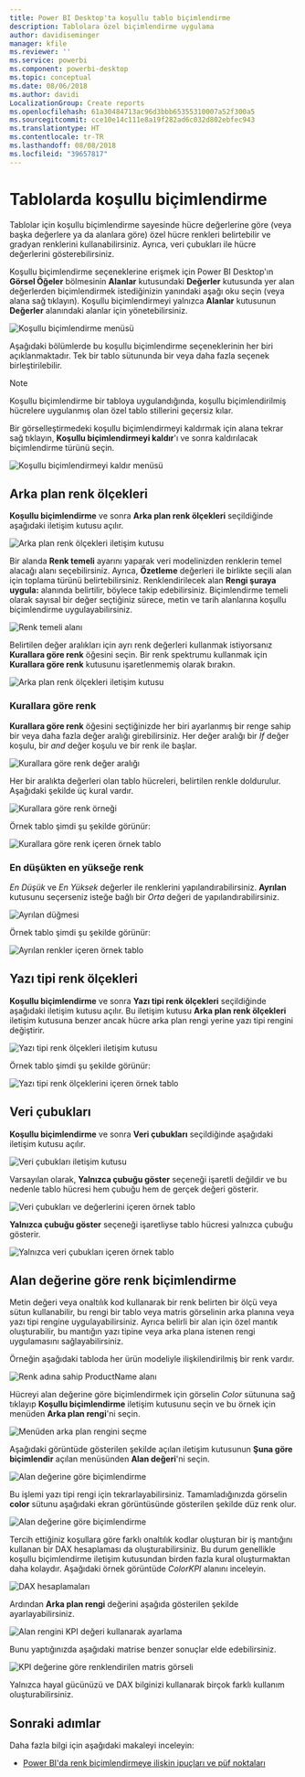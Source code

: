 ```yaml
---
title: Power BI Desktop'ta koşullu tablo biçimlendirme
description: Tablolara özel biçimlendirme uygulama
author: davidiseminger
manager: kfile
ms.reviewer: ''
ms.service: powerbi
ms.component: powerbi-desktop
ms.topic: conceptual
ms.date: 08/06/2018
ms.author: davidi
LocalizationGroup: Create reports
ms.openlocfilehash: 61a30484713ac96d3bbb65355310007a52f300a5
ms.sourcegitcommit: cce10e14c111e8a19f282ad6c032d802ebfec943
ms.translationtype: HT
ms.contentlocale: tr-TR
ms.lasthandoff: 08/08/2018
ms.locfileid: "39657817"
---
```

# <a name="conditional-formatting-in-tables"></a>Tablolarda koşullu biçimlendirme 
Tablolar için koşullu biçimlendirme sayesinde hücre değerlerine göre (veya başka değerlere ya da alanlara göre) özel hücre renkleri belirtebilir ve gradyan renklerini kullanabilirsiniz. Ayrıca, veri çubukları ile hücre değerlerini gösterebilirsiniz. 

Koşullu biçimlendirme seçeneklerine erişmek için Power BI Desktop'ın **Görsel Öğeler** bölmesinin **Alanlar** kutusundaki **Değerler** kutusunda yer alan değerlerden biçimlendirmek istediğinizin yanındaki aşağı oku seçin (veya alana sağ tıklayın). Koşullu biçimlendirmeyi yalnızca **Alanlar** kutusunun **Değerler** alanındaki alanlar için yönetebilirsiniz.

![Koşullu biçimlendirme menüsü](media/desktop-conditional-table-formatting/table-formatting-0-popup-menu.png)

Aşağıdaki bölümlerde bu koşullu biçimlendirme seçeneklerinin her biri açıklanmaktadır. Tek bir tablo sütununda bir veya daha fazla seçenek birleştirilebilir.

> [!NOTE]
> Koşullu biçimlendirme bir tabloya uygulandığında, koşullu biçimlendirilmiş hücrelere uygulanmış olan özel tablo stillerini geçersiz kılar.

Bir görselleştirmedeki koşullu biçimlendirmeyi kaldırmak için alana tekrar sağ tıklayın, **Koşullu biçimlendirmeyi kaldır**'ı ve sonra kaldırılacak biçimlendirme türünü seçin.

![Koşullu biçimlendirmeyi kaldır menüsü](media/desktop-conditional-table-formatting/table-formatting-1-remove.png)

## <a name="background-color-scales"></a>Arka plan renk ölçekleri

**Koşullu biçimlendirme** ve sonra **Arka plan renk ölçekleri** seçildiğinde aşağıdaki iletişim kutusu açılır.

![Arka plan renk ölçekleri iletişim kutusu](media/desktop-conditional-table-formatting/table-formatting-1-default-dialog.png)

Bir alanda **Renk temeli** ayarını yaparak veri modelinizden renklerin temel alacağı alanı seçebilirsiniz. Ayrıca, **Özetleme** değerleri ile birlikte seçili alan için toplama türünü belirtebilirsiniz. Renklendirilecek alan **Rengi şuraya uygula:** alanında belirtilir, böylece takip edebilirsiniz. Biçimlendirme temeli olarak sayısal bir değer seçtiğiniz sürece, metin ve tarih alanlarına koşullu biçimlendirme uygulayabilirsiniz.

![Renk temeli alanı](media/desktop-conditional-table-formatting/table-formatting-1-apply-color-to.png)

Belirtilen değer aralıkları için ayrı renk değerleri kullanmak istiyorsanız **Kurallara göre renk** öğesini seçin. Bir renk spektrumu kullanmak için **Kurallara göre renk** kutusunu işaretlenmemiş olarak bırakın. 

![Arka plan renk ölçekleri iletişim kutusu](media/desktop-conditional-table-formatting/table-formatting-1-color-by-rules-dialog.png)

### <a name="color-by-rules"></a>Kurallara göre renk

**Kurallara göre renk** öğesini seçtiğinizde her biri ayarlanmış bir renge sahip bir veya daha fazla değer aralığı girebilirsiniz.  Her değer aralığı bir *If* değer koşulu, bir *and* değer koşulu ve bir renk ile başlar.

![Kurallara göre renk değer aralığı](media/desktop-conditional-table-formatting/table-formatting-1-color-by-rules-if-value.png)

Her bir aralıkta değerleri olan tablo hücreleri, belirtilen renkle doldurulur. Aşağıdaki şekilde üç kural vardır.

![Kurallara göre renk örneği](media/desktop-conditional-table-formatting/table-formatting-1-color-by-rules.png)

Örnek tablo şimdi şu şekilde görünür:

![Kurallara göre renk içeren örnek tablo](media/desktop-conditional-table-formatting/table-formatting-1-color-by-rules-table.png)


### <a name="color-minimum-to-maximum"></a>En düşükten en yükseğe renk

*En Düşük* ve *En Yüksek* değerler ile renklerini yapılandırabilirsiniz. **Ayrılan** kutusunu seçerseniz isteğe bağlı bir *Orta* değeri de yapılandırabilirsiniz.

![Ayrılan düğmesi](media/desktop-conditional-table-formatting/table-formatting-1-diverging.png)

Örnek tablo şimdi şu şekilde görünür:

![Ayrılan renkler içeren örnek tablo](media/desktop-conditional-table-formatting/table-formatting-1-diverging-table.png)

## <a name="font-color-scales"></a>Yazı tipi renk ölçekleri

**Koşullu biçimlendirme** ve sonra **Yazı tipi renk ölçekleri** seçildiğinde aşağıdaki iletişim kutusu açılır. Bu iletişim kutusu **Arka plan renk ölçekleri** iletişim kutusuna benzer ancak hücre arka plan rengi yerine yazı tipi rengini değiştirir.

![Yazı tipi renk ölçekleri iletişim kutusu](media/desktop-conditional-table-formatting/table-formatting-2-diverging.png)

Örnek tablo şimdi şu şekilde görünür:

![Yazı tipi renk ölçeklerini içeren örnek tablo](media/desktop-conditional-table-formatting/table-formatting-2-table.png)

## <a name="data-bars"></a>Veri çubukları

**Koşullu biçimlendirme** ve sonra **Veri çubukları** seçildiğinde aşağıdaki iletişim kutusu açılır. 

![Veri çubukları iletişim kutusu](media/desktop-conditional-table-formatting/table-formatting-3-default.png)

Varsayılan olarak, **Yalnızca çubuğu göster** seçeneği işaretli değildir ve bu nedenle tablo hücresi hem çubuğu hem de gerçek değeri gösterir.

![Veri çubukları ve değerlerini içeren örnek tablo](media/desktop-conditional-table-formatting/table-formatting-3-default-table.png)

**Yalnızca çubuğu göster** seçeneği işaretliyse tablo hücresi yalnızca çubuğu gösterir.

![Yalnızca veri çubukları içeren örnek tablo](media/desktop-conditional-table-formatting/table-formatting-3-default-table-bars.png)

## <a name="color-formatting-by-field-value"></a>Alan değerine göre renk biçimlendirme

Metin değeri veya onaltılık kod kullanarak bir renk belirten bir ölçü veya sütun kullanabilir, bu rengi bir tablo veya matris görselinin arka planına veya yazı tipi rengine uygulayabilirsiniz. Ayrıca belirli bir alan için özel mantık oluşturabilir, bu mantığın yazı tipine veya arka plana istenen rengi uygulamasını sağlayabilirsiniz.

Örneğin aşağıdaki tabloda her ürün modeliyle ilişkilendirilmiş bir renk vardır. 

![Renk adına sahip ProductName alanı](media/desktop-conditional-table-formatting/conditional-table-formatting_01.png)

Hücreyi alan değerine göre biçimlendirmek için görselin *Color* sütununa sağ tıklayıp **Koşullu biçimlendirme** iletişim kutusunu seçin ve bu örnek için menüden **Arka plan rengi**'ni seçin. 

![Menüden arka plan rengini seçme](media/desktop-conditional-table-formatting/conditional-table-formatting_02.png)

Aşağıdaki görüntüde gösterilen şekilde açılan iletişim kutusunun **Şuna göre biçimlendir** açılan menüsünden **Alan değeri**'ni seçin.

![Alan değerine göre biçimlendirme](media/desktop-conditional-table-formatting/conditional-table-formatting_03.png)

Bu işlemi yazı tipi rengi için tekrarlayabilirsiniz. Tamamladığınızda görselin **color** sütunu aşağıdaki ekran görüntüsünde gösterilen şekilde düz renk olur.

![Alan değerine göre biçimlendirme](media/desktop-conditional-table-formatting/conditional-table-formatting_04.png)

Tercih ettiğiniz koşullara göre farklı onaltılık kodlar oluşturan bir iş mantığını kullanan bir DAX hesaplaması da oluşturabilirsiniz. Bu durum genellikle koşullu biçimlendirme iletişim kutusundan birden fazla kural oluşturmaktan daha kolaydır. Aşağıdaki örnek görüntüde *ColorKPI* alanını inceleyin.

![DAX hesaplamaları](media/desktop-conditional-table-formatting/conditional-table-formatting_05.png)

Ardından **Arka plan rengi** değerini aşağıda gösterilen şekilde ayarlayabilirsiniz.

![Alan rengini KPI değeri kullanarak ayarlama](media/desktop-conditional-table-formatting/conditional-table-formatting_06.png)

Bunu yaptığınızda aşağıdaki matrise benzer sonuçlar elde edebilirsiniz.

![KPI değerine göre renklendirilen matris görseli](media/desktop-conditional-table-formatting/conditional-table-formatting_07.png)

Yalnızca hayal gücünüzü ve DAX bilginizi kullanarak birçok farklı kullanım oluşturabilirsiniz.

## <a name="next-steps"></a>Sonraki adımlar
Daha fazla bilgi için aşağıdaki makaleyi inceleyin:  

* [Power BI'da renk biçimlendirmeye ilişkin ipuçları ve püf noktaları](service-tips-and-tricks-for-color-formatting.md)  

